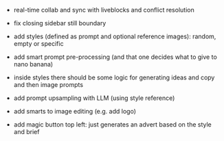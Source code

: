 - real-time collab and sync with liveblocks and conflict resolution

- fix closing sidebar still boundary

- add styles (defined as prompt and optional reference images): random, empty or specific

- add smart prompt pre-processing (and that one decides what to give to nano banana)

- inside styles there should be some logic for generating ideas and copy and then image prompts
- add prompt upsampling with LLM (using style reference)
- add smarts to image editing (e.g. add logo)
- add magic button top left: just generates an advert based on the style and brief